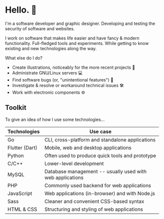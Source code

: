 # Hello. 👋

I'm a software developer and graphic designer. 
Developing and testing the security of software and websites.

I work on software that makes life easier and have fancy & modern functionality. Full-fledged tools and experiments. While getting to know existing and new technologies along the way.

What else do I do?
- Create illustrations, noticeably for the more recent projects 🎨
- Administrate GNU/Linux servers 💻
- Find software bugs (or, "unintentional features") 🐛
- Investigate & resolve or workaround technical issues 🛠
- Work with electronic components ⚙
## Toolkit

To give an idea of how I use some technologies...

| Technologies   | Use case                                                  |
| -------------- | --------------------------------------------------------- |
| Go             | CLI, cross-platform and standalone applications           |
| Flutter (Dart) | Mobile, web and desktop applications                      |
| Python         | Often used to produce quick tools and prototype           |
| C/C++          | Lower-level development                                   |
| MySQL          | Database management -- usually used with web applications |
| PHP            | Commonly used backend for web applications                |
| JavaScript     | Web applications (in-browser) and with Node.js            |
| Sass           | Cleaner and convenient CSS-based syntax                   |
| HTML & CSS     | Structuring and styling of web applications               |
